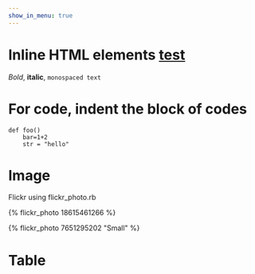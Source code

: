 ```yaml
---
show_in_menu: true
---
```


Inline HTML elements [test](/)
========

*Bold*, **italic**, `monospaced text`

For code, indent the block of codes
======

    def foo()
        bar=1+2
        str = "hello"

Image
=========
Flickr using flickr_photo.rb 

{% flickr_photo 18615461266  %}

{% flickr_photo 7651295202 "Small" %}

Table
=======

